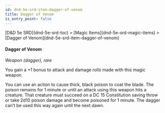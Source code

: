 ```yaml
---
id: dnd-5e-srd-item-dagger-of-venom
title: Dagger of Venom
is_entry_point: false
---
```


<breadcrumb>
[D&D 5e SRD](dnd-5e-srd-toc) >  [Magic Items](dnd-5e-srd-magic-items) > [Dagger of Venom](dnd-5e-srd-item-dagger-of-venom)
</breadcrumb>

#### Dagger of Venom

*Weapon (dagger), rare*

You gain a +1 bonus to attack and damage rolls made with this magic weapon.

You can use an action to cause thick, black poison to coat the blade. The poison remains for 1 minute or until an attack using this weapon hits a creature. That creature must succeed on a DC 15 Constitution saving throw or take 2d10 poison damage and become poisoned for 1 minute. The dagger can’t be used this way again until the next dawn.


